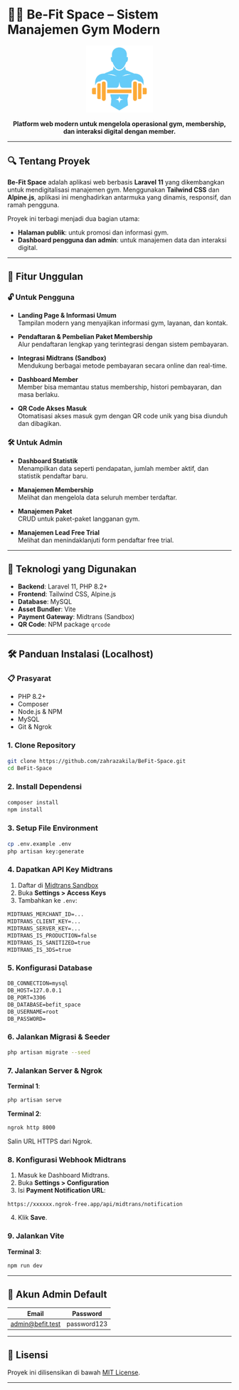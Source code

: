 # 🏋️‍♀️ Be-Fit Space – Sistem Manajemen Gym Modern

<p align="center">
  <img src="https://raw.githubusercontent.com/zahrazakila/BeFit-Space/main/public/img/logo.png" width="150" alt="Be-Fit Space Logo">
</p>

<p align="center">
  <strong>Platform web modern untuk mengelola operasional gym, membership, dan interaksi digital dengan member.</strong>
</p>

<hr>

## 🔍 Tentang Proyek

**Be-Fit Space** adalah aplikasi web berbasis **Laravel 11** yang dikembangkan untuk mendigitalisasi manajemen gym. Menggunakan **Tailwind CSS** dan **Alpine.js**, aplikasi ini menghadirkan antarmuka yang dinamis, responsif, dan ramah pengguna.

Proyek ini terbagi menjadi dua bagian utama:
- **Halaman publik**: untuk promosi dan informasi gym.
- **Dashboard pengguna dan admin**: untuk manajemen data dan interaksi digital.

---

## 🚀 Fitur Unggulan

### 🔓 Untuk Pengguna
- **Landing Page & Informasi Umum**  
  Tampilan modern yang menyajikan informasi gym, layanan, dan kontak.
  
- **Pendaftaran & Pembelian Paket Membership**  
  Alur pendaftaran lengkap yang terintegrasi dengan sistem pembayaran.

- **Integrasi Midtrans (Sandbox)**  
  Mendukung berbagai metode pembayaran secara online dan real-time.

- **Dashboard Member**  
  Member bisa memantau status membership, histori pembayaran, dan masa berlaku.

- **QR Code Akses Masuk**  
  Otomatisasi akses masuk gym dengan QR code unik yang bisa diunduh dan dibagikan.

### 🛠️ Untuk Admin
- **Dashboard Statistik**  
  Menampilkan data seperti pendapatan, jumlah member aktif, dan statistik pendaftar baru.

- **Manajemen Membership**  
  Melihat dan mengelola data seluruh member terdaftar.

- **Manajemen Paket**  
  CRUD untuk paket-paket langganan gym.

- **Manajemen Lead Free Trial**  
  Melihat dan menindaklanjuti form pendaftar free trial.

---

## 🧰 Teknologi yang Digunakan

- **Backend**: Laravel 11, PHP 8.2+
- **Frontend**: Tailwind CSS, Alpine.js
- **Database**: MySQL
- **Asset Bundler**: Vite
- **Payment Gateway**: Midtrans (Sandbox)
- **QR Code**: NPM package `qrcode`

---

## 🛠️ Panduan Instalasi (Localhost)

### 📋 Prasyarat
- PHP 8.2+
- Composer
- Node.js & NPM
- MySQL
- Git & Ngrok

### 1. Clone Repository
```bash
git clone https://github.com/zahrazakila/BeFit-Space.git
cd BeFit-Space
````

### 2. Install Dependensi

```bash
composer install
npm install
```

### 3. Setup File Environment

```bash
cp .env.example .env
php artisan key:generate
```

### 4. Dapatkan API Key Midtrans

1. Daftar di [Midtrans Sandbox](https://dashboard.sandbox.midtrans.com/register)
2. Buka **Settings > Access Keys**
3. Tambahkan ke `.env`:

```env
MIDTRANS_MERCHANT_ID=...
MIDTRANS_CLIENT_KEY=...
MIDTRANS_SERVER_KEY=...
MIDTRANS_IS_PRODUCTION=false
MIDTRANS_IS_SANITIZED=true
MIDTRANS_IS_3DS=true
```

### 5. Konfigurasi Database

```env
DB_CONNECTION=mysql
DB_HOST=127.0.0.1
DB_PORT=3306
DB_DATABASE=befit_space
DB_USERNAME=root
DB_PASSWORD=
```

### 6. Jalankan Migrasi & Seeder

```bash
php artisan migrate --seed
```

### 7. Jalankan Server & Ngrok

**Terminal 1**:

```bash
php artisan serve
```

**Terminal 2**:

```bash
ngrok http 8000
```

Salin URL HTTPS dari Ngrok.

### 8. Konfigurasi Webhook Midtrans

1. Masuk ke Dashboard Midtrans.
2. Buka **Settings > Configuration**
3. Isi **Payment Notification URL**:

```
https://xxxxxx.ngrok-free.app/api/midtrans/notification
```

4. Klik **Save**.

### 9. Jalankan Vite

**Terminal 3**:

```bash
npm run dev
```

---

## 🔐 Akun Admin Default

| Email                                       | Password |
| ------------------------------------------- | -------- |
| [admin@befit.test](mailto:admin@befit.test) | password123 |

---

## 📄 Lisensi

Proyek ini dilisensikan di bawah [MIT License](https://opensource.org/licenses/MIT).

---
